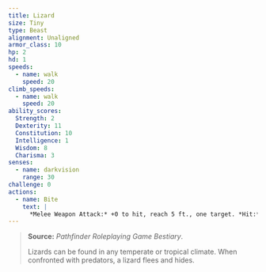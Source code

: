 ```yaml
---
title: Lizard
size: Tiny
type: Beast
alignment: Unaligned
armor_class: 10
hp: 2
hd: 1
speeds:
  - name: walk
    speed: 20
climb_speeds:
  - name: walk
    speed: 20
ability_scores:
  Strength: 2
  Dexterity: 11
  Constitution: 10
  Intelligence: 1
  Wisdom: 8
  Charisma: 3
senses:
  - name: darkvision
    range: 30
challenge: 0
actions:
  - name: Bite
    text: |
      *Melee Weapon Attack:* +0 to hit, reach 5 ft., one target. *Hit:* 1 piercing damage.
---
```


> **Source:** *Pathfinder Roleplaying Game Bestiary*.
>
> Lizards can be found in any temperate or tropical climate. When confronted with predators, a lizard flees and hides.

